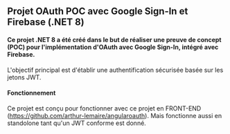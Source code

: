 ## Projet OAuth POC avec Google Sign-In et Firebase (.NET 8)
#### Ce projet .NET 8 a été créé dans le but de réaliser une preuve de concept (POC) pour l'implémentation d'OAuth avec Google Sign-In, intégré avec Firebase. 
L'objectif principal est d'établir une authentification sécurisée basée sur les jetons JWT.

#### Fonctionnement

Ce projet est conçu pour fonctionner avec ce projet en FRONT-END (https://github.com/arthur-lemaire/angularoauth).
Mais fonctionne aussi en standolone tant qu'un JWT conforme est donné.
